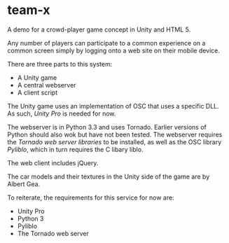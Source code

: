 team-x
======

A demo for a crowd-player game concept in Unity and HTML 5.

Any number of players can participate to a common experience on a common screen simply by logging onto a web site on their mobile device.

There are three parts to this system:

* A Unity game
* A central webserver
* A client script

The Unity game uses an implementation of OSC that uses a specific DLL. As such, *Unity Pro* is needed for now.

The webserver is in Python 3.3 and uses Tornado. Earlier versions of Python should also wok but have not been tested. The webserver requires the *Tornado web server libraries* to be installed, as well as the OSC library *Pyliblo*, which in turn requires the C libary liblo.

The web client includes jQuery.

The car models and their textures in the Unity side of the game are by Albert Gea.

To reiterate, the requirements for this service for now are:

* Unity Pro
* Python 3
* Pyliblo
* The Tornado web server
